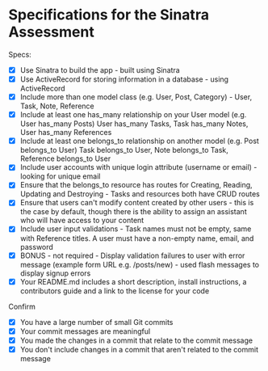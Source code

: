 # Specifications for the Sinatra Assessment

Specs:
- [x] Use Sinatra to build the app - built using Sinatra
- [x] Use ActiveRecord for storing information in a database - using ActiveRecord
- [x] Include more than one model class (e.g. User, Post, Category) - User, Task, Note, Reference
- [x] Include at least one has_many relationship on your User model (e.g. User has_many Posts) User has_many Tasks, Task has_many Notes, User has_many References
- [x] Include at least one belongs_to relationship on another model (e.g. Post belongs_to User) Task belongs_to User, Note belongs_to Task, Reference belongs_to User
- [x] Include user accounts with unique login attribute (username or email) - looking for unique email
- [x] Ensure that the belongs_to resource has routes for Creating, Reading, Updating and Destroying - Tasks and resources both have CRUD routes
- [x] Ensure that users can't modify content created by other users - this is the case by default, though there is the ability to assign an assistant who will have access to your content
- [x] Include user input validations - Task names must not be empty, same with Reference titles. A user must have a non-empty name, email, and password
- [x] BONUS - not required - Display validation failures to user with error message (example form URL e.g. /posts/new) - used flash messages to display signup errors
- [x] Your README.md includes a short description, install instructions, a contributors guide and a link to the license for your code

Confirm
- [x] You have a large number of small Git commits
- [x] Your commit messages are meaningful
- [x] You made the changes in a commit that relate to the commit message
- [x] You don't include changes in a commit that aren't related to the commit message